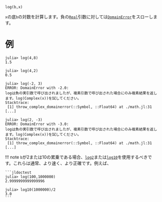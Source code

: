 ```
log(b,x)
```

`x`の底`b`の対数を計算します。負の[`Real`](@ref)引数に対しては[`DomainError`](@ref)をスローします。

# 例

```jldoctest; filter = r"Stacktrace:(\n \[[0-9]+\].*)*"
julia> log(4,8)
1.5

julia> log(4,2)
0.5

julia> log(-2, 3)
ERROR: DomainError with -2.0:
logは負の実引数で呼び出されましたが、複素引数で呼び出された場合にのみ複素結果を返します。log(Complex(x))を試してください。
Stacktrace:
 [1] throw_complex_domainerror(::Symbol, ::Float64) at ./math.jl:31
[...]

julia> log(2, -3)
ERROR: DomainError with -3.0:
logは負の実引数で呼び出されましたが、複素引数で呼び出された場合にのみ複素結果を返します。log(Complex(x))を試してください。
Stacktrace:
 [1] throw_complex_domainerror(::Symbol, ::Float64) at ./math.jl:31
[...]
```

!!! note
    `b`が2または10の累乗である場合、[`log2`](@ref)または[`log10`](@ref)を使用するべきです。これらは通常、より速く、より正確です。例えば、

    ```jldoctest
    julia> log(100,1000000)
    2.9999999999999996

    julia> log10(1000000)/2
    3.0
    ```

